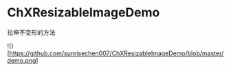 # ChXResizableImageDemo
拉伸不变形的方法


!()[https://github.com/sunrisechen007/ChXResizableImageDemo/blob/master/demo.png]

